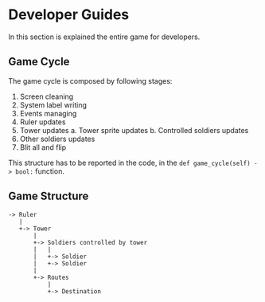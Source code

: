 # Developer Guides

In this section is explained the entire game for developers.

## Game Cycle

The game cycle is composed by following stages:

1. Screen cleaning
2. System label writing
3. Events managing
4. Ruler updates
5. Tower updates
   a. Tower sprite updates
   b. Controlled soldiers updates
6. Other soldiers updates
7. Blit all and flip

This structure has to be reported in the code, in the `def game_cycle(self) -> bool:` function.

## Game Structure

```
-> Ruler
   |
   +-> Tower
       |
       +-> Soldiers controlled by tower
       |   |
       |   +-> Soldier
       |   +-> Soldier
       |
       +-> Routes
           |
           +-> Destination
```
